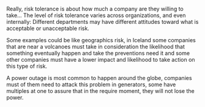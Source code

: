 Really, risk tolerance is about how much a company are they willing to take... The level of risk tolerance varies across organizations, and even internally: Different departments may have different attitudes toward what is acceptable or unacceptable risk.

Some examples could be like geographics risk, in Iceland some companies that are near a volcanoes must take in consideration the likelihood that something eventually happen and take the preventions need it and some other companies must have a lower impact and likelihood to take action on this type of risk.

A power outage is most common to happen around the globe, companies must of them need to attack this problem in generators, some have multiples at one to assure that in the require moment, they will not lose the power.
